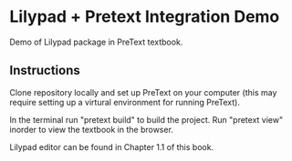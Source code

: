 # Lilypad + Pretext Integration Demo

Demo of Lilypad package in PreText textbook.

## Instructions

Clone repository locally and set up PreText on your computer (this may require setting up a virtural environment for running PreText). 

In the terminal run "pretext build" to build the project. Run "pretext view" inorder to view the textbook in the browser. 

Lilypad editor can be found in Chapter 1.1 of this book.